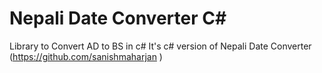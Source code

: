 # Nepali Date Converter C#
Library to Convert AD to BS in c#
It's c# version of Nepali Date Converter (https://github.com/sanishmaharjan )
